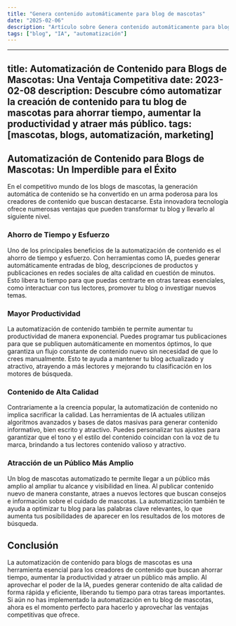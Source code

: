 ```yaml
---
title: "Genera contenido automáticamente para blog de mascotas"
date: "2025-02-06"
description: "Artículo sobre Genera contenido automáticamente para blog de mascotas"
tags: ["blog", "IA", "automatización"]
---
```


---
title: Automatización de Contenido para Blogs de Mascotas: Una Ventaja Competitiva
date: 2023-02-08
description: Descubre cómo automatizar la creación de contenido para tu blog de mascotas para ahorrar tiempo, aumentar la productividad y atraer más público.
tags: [mascotas, blogs, automatización, marketing]
---

## Automatización de Contenido para Blogs de Mascotas: Un Imperdible para el Éxito

En el competitivo mundo de los blogs de mascotas, la generación automática de contenido se ha convertido en un arma poderosa para los creadores de contenido que buscan destacarse. Esta innovadora tecnología ofrece numerosas ventajas que pueden transformar tu blog y llevarlo al siguiente nivel.

### Ahorro de Tiempo y Esfuerzo

Uno de los principales beneficios de la automatización de contenido es el ahorro de tiempo y esfuerzo. Con herramientas como IA, puedes generar automáticamente entradas de blog, descripciones de productos y publicaciones en redes sociales de alta calidad en cuestión de minutos. Esto libera tu tiempo para que puedas centrarte en otras tareas esenciales, como interactuar con tus lectores, promover tu blog o investigar nuevos temas.

### Mayor Productividad

La automatización de contenido también te permite aumentar tu productividad de manera exponencial. Puedes programar tus publicaciones para que se publiquen automáticamente en momentos óptimos, lo que garantiza un flujo constante de contenido nuevo sin necesidad de que lo crees manualmente. Esto te ayuda a mantener tu blog actualizado y atractivo, atrayendo a más lectores y mejorando tu clasificación en los motores de búsqueda.

### Contenido de Alta Calidad

Contrariamente a la creencia popular, la automatización de contenido no implica sacrificar la calidad. Las herramientas de IA actuales utilizan algoritmos avanzados y bases de datos masivas para generar contenido informativo, bien escrito y atractivo. Puedes personalizar tus ajustes para garantizar que el tono y el estilo del contenido coincidan con la voz de tu marca, brindando a tus lectores contenido valioso y atractivo.

### Atracción de un Público Más Amplio

Un blog de mascotas automatizado te permite llegar a un público más amplio al ampliar tu alcance y visibilidad en línea. Al publicar contenido nuevo de manera constante, atraes a nuevos lectores que buscan consejos e información sobre el cuidado de mascotas. La automatización también te ayuda a optimizar tu blog para las palabras clave relevantes, lo que aumenta tus posibilidades de aparecer en los resultados de los motores de búsqueda.

## Conclusión

La automatización de contenido para blogs de mascotas es una herramienta esencial para los creadores de contenido que buscan ahorrar tiempo, aumentar la productividad y atraer un público más amplio. Al aprovechar el poder de la IA, puedes generar contenido de alta calidad de forma rápida y eficiente, liberando tu tiempo para otras tareas importantes. Si aún no has implementado la automatización en tu blog de mascotas, ahora es el momento perfecto para hacerlo y aprovechar las ventajas competitivas que ofrece.